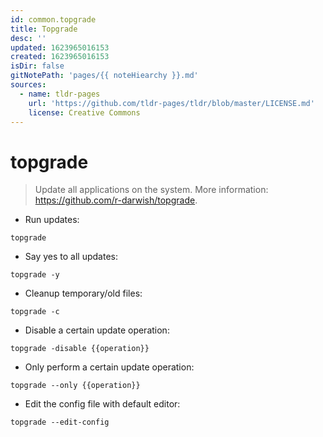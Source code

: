 ```yaml
---
id: common.topgrade
title: Topgrade
desc: ''
updated: 1623965016153
created: 1623965016153
isDir: false
gitNotePath: 'pages/{{ noteHiearchy }}.md'
sources:
  - name: tldr-pages
    url: 'https://github.com/tldr-pages/tldr/blob/master/LICENSE.md'
    license: Creative Commons
---
```

# topgrade

> Update all applications on the system.
> More information: <https://github.com/r-darwish/topgrade>.

- Run updates:

`topgrade`

- Say yes to all updates:

`topgrade -y`

- Cleanup temporary/old files:

`topgrade -c`

- Disable a certain update operation:

`topgrade -disable {{operation}}`

- Only perform a certain update operation:

`topgrade --only {{operation}}`

- Edit the config file with default editor:

`topgrade --edit-config`

